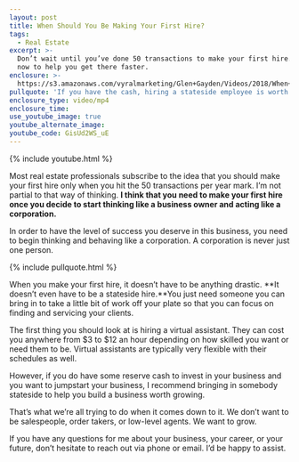 ```yaml
---
layout: post
title: When Should You Be Making Your First Hire?
tags:
  - Real Estate
excerpt: >-
  Don’t wait until you’ve done 50 transactions to make your first hire. Make it
  now to help you get there faster.
enclosure: >-
  https://s3.amazonaws.com/vyralmarketing/Glen+Gayden/Videos/2018/When+To+Make+Your+First+Hire+-+Houston+Area+Real+Estate+Agent.mp4
pullquote: 'If you have the cash, hiring a stateside employee is worth it.'
enclosure_type: video/mp4
enclosure_time:
use_youtube_image: true
youtube_alternate_image:
youtube_code: GisUd2WS_uE
---
```


{% include youtube.html %}

Most real estate professionals subscribe to the idea that you should make your first hire only when you hit the 50 transactions per year mark. I’m not partial to that way of thinking. **I think that you need to make your first hire once you decide to start thinking like a business owner and acting like a corporation.**

In order to have the level of success you deserve in this business, you need to begin thinking and behaving like a corporation. A corporation is never just one person.

{% include pullquote.html %}

When you make your first hire, it doesn’t have to be anything drastic.&nbsp;**It doesn’t even have to be a stateside hire.**You just need someone you can bring in to take a little bit of work off your plate so that you can focus on finding and servicing your clients.

The first thing you should look at is hiring a virtual assistant. They can cost you anywhere from $3 to $12 an hour depending on how skilled you want or need them to be. Virtual assistants are typically very flexible with their schedules as well.

However, if you do have some reserve cash to invest in your business and you want to jumpstart your business, I recommend bringing in somebody stateside to help you build a business worth growing.

That’s what we’re all trying to do when it comes down to it. We don’t want to be salespeople, order takers, or low-level agents. We want to grow.

If you have any questions for me about your business, your career, or your future, don’t hesitate to reach out via phone or email. I’d be happy to assist.

&nbsp;